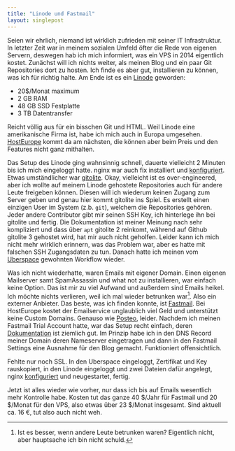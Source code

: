 ```yaml
---
title: "Linode und Fastmail"
layout: singlepost
---
```


Seien wir ehrlich, niemand ist wirklich zufrieden mit seiner IT Infrastruktur. In letzter Zeit war in meinem sozialen Umfeld öfter die Rede von eigenen Servern, deswegen hab ich mich informiert, was ein VPS in 2014 eigentlich kostet. Zunächst will ich nichts weiter, als meinen Blog und ein paar Git Repositories dort zu hosten. Ich finde es aber gut, installieren zu können, was ich für richtig halte. Am Ende ist es ein [Linode](https://www.linode.com/pricing) geworden:
 
* 20$/Monat maximum
* 2 GB RAM
* 48 GB SSD Festplatte
* 3 TB Datentransfer

Reicht völlig aus für ein bisschen Git und HTML. Weil Linode eine amerikanische Firma ist, habe ich mich auch in Europa umgesehen. [HostEurope](https://www.hosteurope.de/en/) kommt da am nächsten, die können aber beim Preis und den Features nicht ganz mithalten.

Das Setup des Linode ging wahnsinnig schnell, dauerte vielleicht 2 Minuten bis ich mich eingeloggt hatte. nginx war auch fix installiert und [konfiguriert](https://library.linode.com/web-servers/nginx/configuration/basic). Etwas umständlicher war [gitolite](http://gitolite.com/). Okay, vielleicht ist es over-engineered, aber ich wollte auf meinem Linode gehostete Repositories auch für andere Leute freigeben können. Diesen will ich wiederum keinen Zugang zum Server geben und genau hier kommt gitolite ins Spiel. Es erstellt einen einzigen User im System (z.b. ``git``), welchem die Repositories gehören. Jeder andere Contributor gibt mir seinen SSH Key, ich hinterlege ihn bei gitolite und fertig. Die Dokumentation ist meiner Meinung nach sehr kompliziert und dass über ``apt`` gitolite 2 reinkomt, während auf Github gitolite 3 gehostet wird, hat mir auch nicht geholfen. Leider kann ich mich nicht mehr wirklich erinnern, was das Problem war, aber es hatte mit falschen SSH Zugangsdaten zu tun. Danach hatte ich meinen vom [Uberspace](https://uberspace.de/) gewohnten Workflow wieder.

Was ich nicht wiederhatte, waren Emails mit eigener Domain. Einen eigenen Mailserver samt SpamAssassin und what not zu installieren, war einfach keine Option. Das ist mir zu viel Aufwand und außerdem sind Emails heikel. Ich möchte nichts verlieren, weil ich mal wieder betrunken war[^1]. Also ein externer Anbieter. Das beste, was ich finden konnte, ist [Fastmail](https://www.fastmail.fm/). Bei HostEurope kostet der Emailservice unglaublich viel Geld und unterstützt keine Custom Domains. Genauso wie [Posteo](https://posteo.de/), leider. Nachdem ich meinen Fastmail Trial Account hatte, war das Setup recht einfach, deren [Dokumentation](https://www.fastmail.fm/help/receive/domains.html) ist ziemlich gut. Im Prinzip habe ich in den DNS Record meiner Domain deren Nameserver eingetragen und dann in den Fastmail Settings eine Ausnahme für den Blog gemacht. Funktioniert offensichtlich.

Fehlte nur noch SSL. In den Uberspace eingeloggt, Zertifikat und Key rauskopiert, in den Linode eingeloggt und zwei Dateien dafür angelegt, nginx [konfiguriert](https://help.ubuntu.com/community/Nginx) und neugestartet, fertig.

Jetzt ist alles wieder wie vorher, nur dass ich bis auf Emails wesentlich mehr Kontrolle habe. Kosten tut das ganze 40 $/Jahr für Fastmail und 20 $/Monat für den VPS, also etwas über 23 $/Monat insgesamt. Sind aktuell ca. 16 €, tut also auch nicht weh.

[^1]: Ist es besser, wenn andere Leute betrunken waren? Eigentlich nicht, aber hauptsache ich bin nicht schuld.